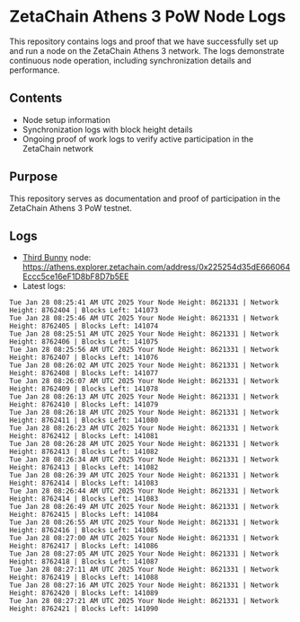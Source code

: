 # ZetaChain Athens 3 PoW Node Logs
This repository contains logs and proof that we have successfully set up and run a node on the ZetaChain Athens 3 network. The logs demonstrate continuous node operation, including synchronization details and performance.

## Contents
- Node setup information
- Synchronization logs with block height details
- Ongoing proof of work logs to verify active participation in the ZetaChain network

## Purpose
This repository serves as documentation and proof of participation in the ZetaChain Athens 3 PoW testnet.

## Logs

- [Third Bunny](https://thirdbunny.xyz/) node: https://athens.explorer.zetachain.com/address/0x225254d35dE666064Eccc5ce16eF1D8bF8D7b5EE
- Latest logs:
```
Tue Jan 28 08:25:41 AM UTC 2025 Your Node Height: 8621331 | Network Height: 8762404 | Blocks Left: 141073
Tue Jan 28 08:25:46 AM UTC 2025 Your Node Height: 8621331 | Network Height: 8762405 | Blocks Left: 141074
Tue Jan 28 08:25:51 AM UTC 2025 Your Node Height: 8621331 | Network Height: 8762406 | Blocks Left: 141075
Tue Jan 28 08:25:56 AM UTC 2025 Your Node Height: 8621331 | Network Height: 8762407 | Blocks Left: 141076
Tue Jan 28 08:26:02 AM UTC 2025 Your Node Height: 8621331 | Network Height: 8762408 | Blocks Left: 141077
Tue Jan 28 08:26:07 AM UTC 2025 Your Node Height: 8621331 | Network Height: 8762409 | Blocks Left: 141078
Tue Jan 28 08:26:13 AM UTC 2025 Your Node Height: 8621331 | Network Height: 8762410 | Blocks Left: 141079
Tue Jan 28 08:26:18 AM UTC 2025 Your Node Height: 8621331 | Network Height: 8762411 | Blocks Left: 141080
Tue Jan 28 08:26:23 AM UTC 2025 Your Node Height: 8621331 | Network Height: 8762412 | Blocks Left: 141081
Tue Jan 28 08:26:28 AM UTC 2025 Your Node Height: 8621331 | Network Height: 8762413 | Blocks Left: 141082
Tue Jan 28 08:26:34 AM UTC 2025 Your Node Height: 8621331 | Network Height: 8762413 | Blocks Left: 141082
Tue Jan 28 08:26:39 AM UTC 2025 Your Node Height: 8621331 | Network Height: 8762414 | Blocks Left: 141083
Tue Jan 28 08:26:44 AM UTC 2025 Your Node Height: 8621331 | Network Height: 8762414 | Blocks Left: 141083
Tue Jan 28 08:26:49 AM UTC 2025 Your Node Height: 8621331 | Network Height: 8762415 | Blocks Left: 141084
Tue Jan 28 08:26:55 AM UTC 2025 Your Node Height: 8621331 | Network Height: 8762416 | Blocks Left: 141085
Tue Jan 28 08:27:00 AM UTC 2025 Your Node Height: 8621331 | Network Height: 8762417 | Blocks Left: 141086
Tue Jan 28 08:27:05 AM UTC 2025 Your Node Height: 8621331 | Network Height: 8762418 | Blocks Left: 141087
Tue Jan 28 08:27:11 AM UTC 2025 Your Node Height: 8621331 | Network Height: 8762419 | Blocks Left: 141088
Tue Jan 28 08:27:16 AM UTC 2025 Your Node Height: 8621331 | Network Height: 8762420 | Blocks Left: 141089
Tue Jan 28 08:27:21 AM UTC 2025 Your Node Height: 8621331 | Network Height: 8762421 | Blocks Left: 141090
```
